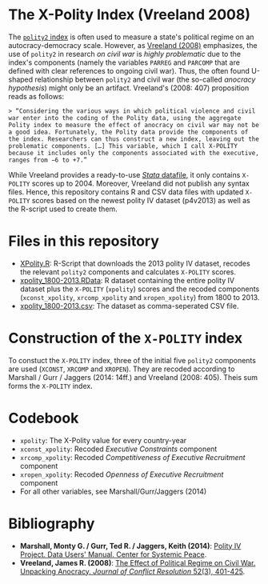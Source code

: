 # The X-Polity Index (Vreeland 2008)

The [`polity2` index](http://www.systemicpeace.org/polityproject.html "Polity Project") is often used to measure a state's political regime on an autocracy-democracy scale. However, as [Vreeland (2008)](http://faculty.georgetown.edu/jrv24/polityproblem.html "Vreeland (2008)") emphasizes, the use of `polity2` in research *on civil war* is *highly problematic* due to the index's components (namely the variables `PARREG` and `PARCOMP` that are defined with clear references to ongoing civil war). Thus, the often found U-shaped relationship between `polity2` and civil war (the so-called *anocracy hypothesis*) might only be an artifact. Vreeland's (2008: 407) proposition reads as follows:

    > “Considering the various ways in which political violence and civil war enter into the coding of the Polity data, using the aggregate Polity index to measure the effect of anocracy on civil war may not be a good idea. Fortunately, the Polity data provide the components of the index. Researchers can thus construct a new index, leaving out the problematic components. […] This variable, which I call X-POLITY because it includes only the components associated with the executive, ranges from −6 to +7.”

While Vreeland provides a ready-to-use [*Stata* datafile](http://www9.georgetown.edu/faculty/jrv24/XPOLITY.dta "X-Polity Stata File"), it only contains `X-POLITY` scores up to 2004. Moreover, Vreeland did not publish any syntax files. Hence, this repository contains R and CSV data files with updated `X-POLITY` scores based on the newest polity IV dataset (p4v2013) as well as the R-script used to create them.

# Files in this repository
- [XPolity.R](https://github.com/n-klotz/X-Polity-Index/blob/master/XPolity.R): R-Script that downloads the 2013 polity IV dataset, recodes the relevant `polity2` components and calculates `X-POLITY` scores.
- [xpolity_1800-2013.RData](https://github.com/n-klotz/X-Polity-Index/blob/master/xpolity_1800-2013.RData): R dataset containing the entire polity IV dataset plus the `X-POLITY` (`xpolity`) scores and the recoded components (`xconst_xpolity`, `xrcomp_xpolity` and `xropen_xpolity`) from 1800 to 2013.
- [xpolity_1800-2013.csv](https://github.com/n-klotz/X-Polity-Index/blob/master/xpolity_1800-2013.csv): The dataset as comma-seperated CSV file.

# Construction of the `X-POLITY` index
To constuct the `X-POLITY` index, three of the initial five `polity2` components are used (`XCONST`, `XRCOMP` and `XROPEN`). They are recoded according to Marshall / Gurr / Jaggers (2014: 14ff.) and Vreeland (2008: 405). Theis sum forms the `X-POLITY` index.

# Codebook
- `xpolity`: The X-Polity value for every country-year
- `xconst_xpolity`: Recoded *Executive Constraints* component
- `xrcomp_xpolity`: Recoded *Competitiveness of Executive Recruitment* component
- `xropen_xpolity`: Recoded *Openness of Executive Recruitment* component
- For all other variables, see Marshall/Gurr/Jaggers (2014)

# Bibliography
- **Marshall, Monty G. / Gurr, Ted R. / Jaggers, Keith (2014)**: [Polity IV Project. Data Users' Manual. Center for Systemic Peace](http://www.systemicpeace.org/inscr/p4manualv2013.pdf).
- **Vreeland, James R. (2008)**: [The Effect of Political Regime on Civil War. Unpacking Anocracy. *Journal of Conflict Resolution* 52(3), 401-425](http://jcr.sagepub.com/content/52/3/401.abstract).

